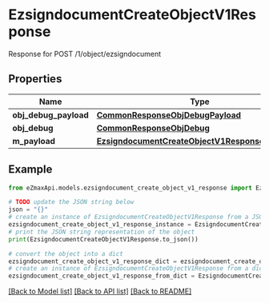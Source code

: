 # EzsigndocumentCreateObjectV1Response

Response for POST /1/object/ezsigndocument

## Properties

Name | Type | Description | Notes
------------ | ------------- | ------------- | -------------
**obj_debug_payload** | [**CommonResponseObjDebugPayload**](CommonResponseObjDebugPayload.md) |  | 
**obj_debug** | [**CommonResponseObjDebug**](CommonResponseObjDebug.md) |  | [optional] 
**m_payload** | [**EzsigndocumentCreateObjectV1ResponseMPayload**](EzsigndocumentCreateObjectV1ResponseMPayload.md) |  | 

## Example

```python
from eZmaxApi.models.ezsigndocument_create_object_v1_response import EzsigndocumentCreateObjectV1Response

# TODO update the JSON string below
json = "{}"
# create an instance of EzsigndocumentCreateObjectV1Response from a JSON string
ezsigndocument_create_object_v1_response_instance = EzsigndocumentCreateObjectV1Response.from_json(json)
# print the JSON string representation of the object
print(EzsigndocumentCreateObjectV1Response.to_json())

# convert the object into a dict
ezsigndocument_create_object_v1_response_dict = ezsigndocument_create_object_v1_response_instance.to_dict()
# create an instance of EzsigndocumentCreateObjectV1Response from a dict
ezsigndocument_create_object_v1_response_from_dict = EzsigndocumentCreateObjectV1Response.from_dict(ezsigndocument_create_object_v1_response_dict)
```
[[Back to Model list]](../README.md#documentation-for-models) [[Back to API list]](../README.md#documentation-for-api-endpoints) [[Back to README]](../README.md)


